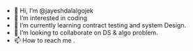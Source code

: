 - 👋 Hi, I’m @jayeshdalalgojek
- 👀 I’m interested in coding
- 🌱 I’m currently learning contract testing and system Design.
- 💞️ I’m looking to collaborate on DS & algo problem.
- 📫 How to reach me .

<!---
jayeshdalal7/jayeshdalal7 is a ✨ special ✨ repository because its `README.md` (this file) appears on your GitHub profile.
You can click the Preview link to take a look at your changes.
--->
